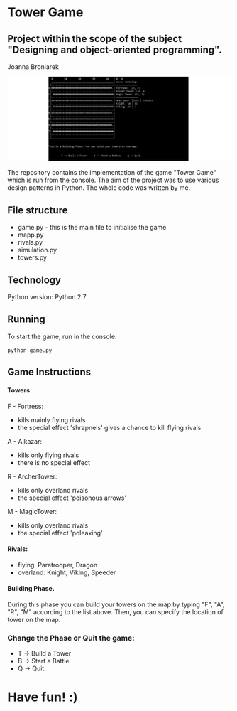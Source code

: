 # Tower Game
## Project within the scope of the subject **"Designing and object-oriented programming"**. 
Joanna Broniarek

![Image maps](map_photo.png)

The repository contains the implementation of the game "Tower Game" which is run from the console.
The aim of the project was to use various design patterns in Python.
The whole code was written by me.

File structure
-----------------------------------
+ game.py - this is the main file to initialise the game
+ mapp.py
+ rivals.py
+ simulation.py
+ towers.py

Technology
--------------------------------
Python version:  Python 2.7

Running
------------------------------------
To start the game, run in the console:
```
python game.py
```
Game Instructions
--------------------------------
#### Towers:
F - Fortress:
+ kills mainly flying rivals
+ the special effect 'shrapnels' gives a chance to kill flying rivals

A - Alkazar:
+ kills only flying rivals
+ there is no special effect

R - ArcherTower:
+ kills only overland rivals
+ the special effect 'poisonous arrows'

M - MagicTower:
+ kills only overland rivals
+ the special effect 'poleaxing'

#### Rivals:
+ flying: Paratrooper, Dragon
+ overland: Knight, Viking, Speeder

#### Building Phase.
During this phase you can build your towers on the map by typing "F", "A", "R", "M" according to the list above.
Then, you can specify the location of tower on the map.

### Change the Phase or Quit the game:
+ T -> Build a Tower     
+ B -> Start a Battle     
+ Q -> Quit.

# Have fun! :) 

